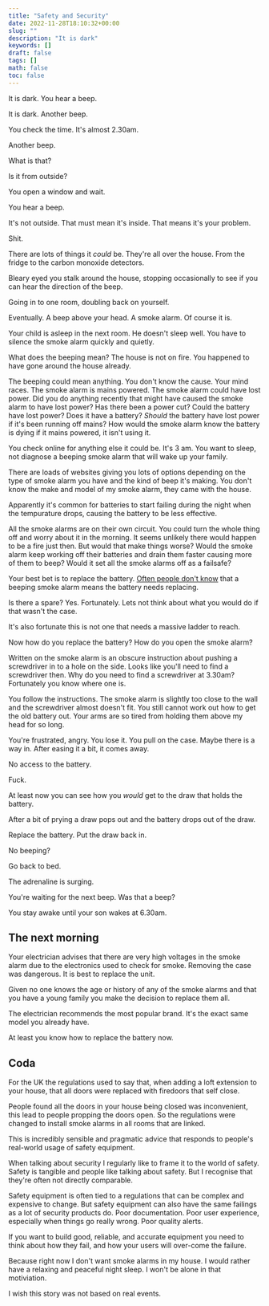 ```yaml
---
title: "Safety and Security"
date: 2022-11-28T18:10:32+00:00
slug: ""
description: "It is dark"
keywords: []
draft: false
tags: []
math: false
toc: false
---
```


<!--alex disable shit fuck -->
<!--alex disable he-she daughter-son brother-sister dads-moms -->
<!--alex disable of-course obvious -->
<!--alex disable uk -->
<!--alex disable failure -->

It is dark. You hear a beep.

It is dark. Another beep.

You check the time. It's almost 2.30am.

Another beep.

What is that?

Is it from outside?

You open a window and wait.

You hear a beep.

It's not outside. That must mean it's inside. That means it's your problem.

Shit.

There are lots of things it _could_ be. They're all over the house. From the fridge to the carbon monoxide detectors.

Bleary eyed you stalk around the house, stopping occasionally to see if you can hear the direction of the beep.

Going in to one room, doubling back on yourself.

Eventually. A beep above your head. A smoke alarm. Of course it is. 

Your child is asleep in the next room. He doesn't sleep well. You have to silence the smoke alarm quickly and quietly.

<!--alex ignore fire -->
What does the beeping mean? The house is not on fire. You happened to have gone around the house already.

The beeping could mean anything. You don't know the cause. Your mind races. The smoke alarm is mains powered. The smoke alarm could have lost power. Did you do anything recently that might have caused the smoke alarm to have lost power? Has there been a power cut? Could the battery have lost power? Does it have a battery? _Should_ the battery have lost power if it's been running off mains? How would the smoke alarm know the battery is dying if it mains powered, it isn't using it.

You check online for anything else it could be. It's 3 am. You want to sleep, not diagnose a beeping smoke alarm that will wake up your family.

There are loads of websites giving you lots of options depending on the type of smoke alarm you have and the kind of beep it's making. You don't know the make and model of my smoke alarm, they came with the house.

Apparently it's common for batteries to start failing during the night when the tempurature drops, causing the battery to be less effective.

<!--alex ignore fire just -->
All the smoke alarms are on their own circuit. You could turn the whole thing off and worry about it in the morning. It seems unlikely there would happen to be a fire just then. But would that make things worse? Would the smoke alarm keep working off their batteries and drain them faster causing more of them to beep? Would it set all the smoke alarms off as a failsafe?

Your best bet is to replace the battery. [Often people don't know](https://www.bbc.co.uk/programmes/p0c2g9kr) that a beeping smoke alarm means the battery needs replacing.

Is there a spare? Yes. Fortunately. Lets not think about what you would do if that wasn't the case.

It's also fortunate this is not one that needs a massive ladder to reach.

Now how do you replace the battery? How do you open the smoke alarm?

<!--alex ignore hole -->
Written on the smoke alarm is an obscure instruction about pushing a screwdriver in to a hole on the side. Looks like you'll need to find a screwdriver then. Why do you need to find a screwdriver at 3.30am? Fortunately you know where one is.

You follow the instructions. The smoke alarm is slightly too close to the wall and the screwdriver almost doesn't fit. You still cannot work out how to get the old battery out. Your arms are so tired from holding them above my head for so long.

<!--alex ignore angry -->
You're frustrated, angry. You lose it. You pull on the case. Maybe there is a way in. After easing it a bit, it comes away.

No access to the battery.

Fuck.

At least now you can see how you _would_ get to the draw that holds the battery.

After a bit of prying a draw pops out and the battery drops out of the draw.

Replace the battery. Put the draw back in.

No beeping?

Go back to bed.

The adrenaline is surging.

You're waiting for the next beep. Was that a beep?

You stay awake until your son wakes at 6.30am.

## The next morning

Your electrician advises that there are very high voltages in the smoke alarm due to the electronics used to check for smoke. Removing the case was dangerous. It is best to replace the unit.

Given no one knows the age or history of any of the smoke alarms and that you have a young family you make the decision to replace them all.

The electrician recommends the most popular brand. It's the exact same model you already have.

At least you know how to replace the battery now.

## Coda

For the UK the regulations used to say that, when adding a loft extension to your house, that all doors were replaced with firedoors that self close.

People found all the doors in your house being closed was inconvenient, this lead to people propping the doors open. So the regulations were changed to install smoke alarms in all rooms that are linked.

This is incredibly sensible and pragmatic advice that responds to people's real-world usage of safety equipment.

When talking about security I regularly like to frame it to the world of safety. Safety is tangible and people like talking about safety. But I recognise that they're often not directly comparable.

Safety equipment is often tied to a regulations that can be complex and expensive to change. But safety equipment can also have the same failings as a lot of security products do. Poor documentation. Poor user experience, especially when things go really wrong. Poor quality alerts.

If you want to build good, reliable, and accurate equipment you need to think about how they fail, and how your users will over-come the failure.

Because right now I don't want smoke alarms in my house. I would rather have a relaxing and peaceful night sleep. I won't be alone in that motiviation.

I wish this story was not based on real events.
